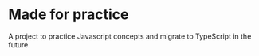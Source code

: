 # Made for practice

A project to practice Javascript concepts and migrate to TypeScript in the future.